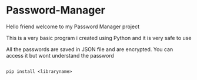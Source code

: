 # Password-Manager
Hello friend welcome to my Password Manager project 


This is a very basic program i created using Python and it is very safe to use 


All the passwords are saved in JSON file and are encrypted. You can access it but wont understand the password



```

pip install <libraryname>
```
